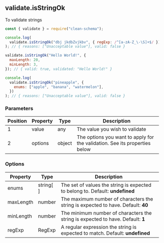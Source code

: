 ## validate.isStringOk

To validate strings

```javascript
const { validate } = require("clean-schema");

console.log(
  validate.isStringOk("dbj jkdbZvjkbv", { regExp: /^[a-zA-Z_\-\S]+$/ })
); // { reasons: ["Unacceptable value"], valid: false }

validate.isStringOk("Hello World!", {
  maxLength: 20,
  minLength: 3,
}); // { valid: true, validated: "Hello World!" }

console.log(
  validate.isStringOk("pineapple", {
    enums: ["apple", "banana", "watermelon"],
  })
); // { reasons: ["Unacceptable value"], valid: false }
```

### Parameters

| Position | Property | Type   | Description                                                                |
| -------- | -------- | ------ | -------------------------------------------------------------------------- |
| 1        | value    | any    | The value you wish to validate                                             |
| 2        | options  | object | The options you want to apply for the validation. See its properties below |

### Options

| Property  | Type      | Description                                                                      |
| --------- | --------- | -------------------------------------------------------------------------------- |
| enums     | string[ ] | The set of values the string is expected to belong to. Default: **undefined**    |
| maxLength | number    | The maximum number of characters the string is expected to have. Default: **40** |
| minLength | number    | The minimum number of characters the string is expected to have. Default: **1**  |
| regExp    | RegExp    | A regular expression the string is expected to match. Default: **undefined**     |
